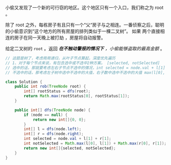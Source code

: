 小偷又发现了一个新的可行窃的地区。这个地区只有一个入口，我们称之为 root 。

除了 root 之外，每栋房子有且只有一个“父“房子与之相连。一番侦察之后，聪明的小偷意识到“这个地方的所有房屋的排列类似于一棵二叉树”。 如果 两个直接相连的房子在同一天晚上被打劫 ，房屋将自动报警。

给定二叉树的 `root` 。返回 ***在不触动警报的情况下** ，小偷能够盗取的最高金额* 。



```java
// 这题是树了，考虑用用递归，从叶子节点算起，深度优先遍历
// 1、对于每个节点来说，有包含选中或不选中2种方案。 [selected, notSelected]
// 选中的话，那就要考虑左右子节点不选中的情况，int selected = node.val + l[1] + r[1];
// 不选中的话，那考虑左子树中选中不选中的大值，右子数中选中不选中的大值 max(l[0], l[1]) + max(r[0], r[1])

class Solution {
    public int rob(TreeNode root) {
        int[] rootStatus = dfs(root);
        return Math.max(rootStatus[0], rootStatus[1]);
    }

    public int[] dfs(TreeNode node) {
        if (node == null) {
            return new int[]{0, 0};
        }
        int[] l = dfs(node.left);
        int[] r = dfs(node.right);
        int selected = node.val + l[1] + r[1];
        int notSelected = Math.max(l[0], l[1]) + Math.max(r[0], r[1]);
        return new int[]{selected, notSelected};
    }
}
```

